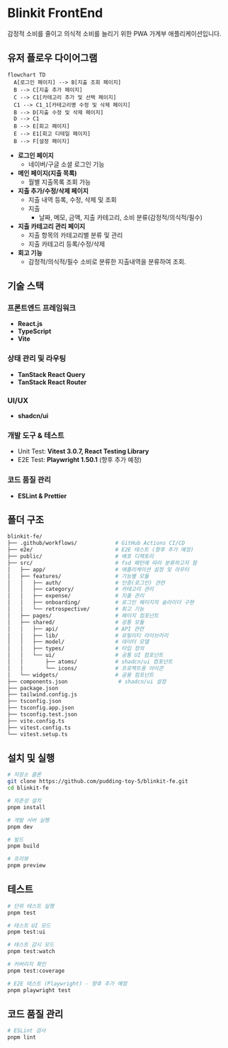 # Blinkit FrontEnd

감정적 소비를 줄이고 의식적 소비를 늘리기 위한 PWA 가계부 애플리케이션입니다.

## 유저 플로우 다이어그램

```mermaid
flowchart TD
  A[로그인 페이지] --> B[지출 조회 페이지]
  B --> C[지출 추가 페이지]
  C --> C1[카테고리 추가 및 선택 페이지]
  C1 --> C1_1[카테고리명 수정 및 삭제 페이지]
  B --> D[지출 수정 및 삭제 페이지]
  D --> C1
  B --> E[회고 페이지]
  E --> E1[회고 디테일 페이지]
  B --> F[설정 페이지]
```

- **로그인 페이지**
  - 네이버/구글 소셜 로그인 기능
- **메인 페이지(지출 목록)**
  - 월별 지출목록 조회 가능
- **지출 추가/수정/삭제 페이지**
  - 지출 내역 등록, 수정, 삭제 및 조회
  - 지출
    - 날짜, 메모, 금액, 지출 카테고리, 소비 분류(감정적/의식적/필수)
- **지출 카테고리 관리 페이지**
  - 지출 항목의 카테고리별 분류 및 관리
  - 지출 카테고리 등록/수정/삭제
- **회고 기능**
  - 감정적/의식적/필수 소비로 분류한 지출내역을 분류하여 조회.

## 기술 스택

### 프론트엔드 프레임워크
- **React.js**
- **TypeScript**
- **Vite**

### 상태 관리 및 라우팅
- **TanStack React Query**
- **TanStack React Router**

### UI/UX
- **shadcn/ui**

### 개발 도구 & 테스트

- Unit Test: **Vitest 3.0.7, React Testing Library**
- E2E Test: **Playwright 1.50.1** (향후 추가 예정)

### 코드 품질 관리

- **ESLint & Prettier**

## 폴더 구조

```bash
blinkit-fe/
├── .github/workflows/            # GitHub Actions CI/CD
├── e2e/                          # E2E 테스트 (향후 추가 예정)
├── public/                       # 배포 디렉토리
├── src/                          # fsd 패턴에 따라 분류하고자 함
│   ├── app/                      # 애플리케이션 설정 및 라우터
│   ├── features/                 # 기능별 모듈
│   │   ├── auth/                 # 인증(로그인) 관련
│   │   ├── category/             # 카테고리 관리
│   │   ├── expense/              # 지출 관리
│   │   ├── onboarding/           # 로그인 페이지의 슬라이더 구현
│   │   └── retrospective/        # 회고 기능
│   ├── pages/                    # 페이지 컴포넌트
│   ├── shared/                   # 공통 모듈
│   │   ├── api/                  # API 관련
│   │   ├── lib/                  # 유틸리티 라이브러리
│   │   ├── model/                # 데이터 모델
│   │   ├── types/                # 타입 정의
│   │   └── ui/                   # 공통 UI 컴포넌트
│   │       ├── atoms/            # shadcn/ui 컴포넌트
│   │       └── icons/            # 프로젝트용 아이콘
│   └── widgets/                  # 공용 컴포넌트
├── components.json                # shadcn/ui 설정
├── package.json
├── tailwind.config.js
├── tsconfig.json
├── tsconfig.app.json
├── tsconfig.test.json
├── vite.config.ts
├── vitest.config.ts
└── vitest.setup.ts
```

## 설치 및 실행

```bash
# 저장소 클론
git clone https://github.com/pudding-toy-5/blinkit-fe.git
cd blinkit-fe

# 의존성 설치
pnpm install

# 개발 서버 실행
pnpm dev

# 빌드
pnpm build

# 프리뷰
pnpm preview
```

## 테스트

```bash
# 단위 테스트 실행
pnpm test

# 테스트 UI 모드
pnpm test:ui

# 테스트 감시 모드
pnpm test:watch

# 커버리지 확인
pnpm test:coverage

# E2E 테스트 (Playwright) - 향후 추가 예정
pnpm playwright test
```

## 코드 품질 관리

```bash
# ESLint 검사
pnpm lint
```